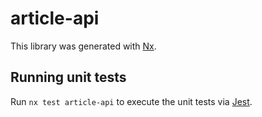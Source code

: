 # article-api

This library was generated with [Nx](https://nx.dev).

## Running unit tests

Run `nx test article-api` to execute the unit tests via [Jest](https://jestjs.io).

